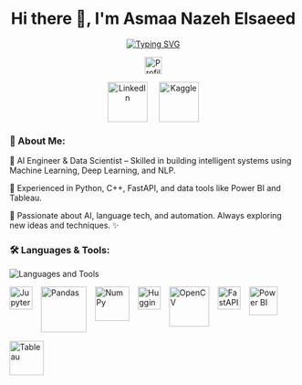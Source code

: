 <h1 align="center">Hi there 👋, I'm Asmaa Nazeh Elsaeed</h1>

<p align="center">
  <a href="https://github.com/DenverCoder1/readme-typing-svg">
    <img src="https://readme-typing-svg.herokuapp.com/?lines=AI%20Engineer;Data%20Scientist;Machine%20Learning%20%26%20Deep%20Learning;Always%20learning%20new%20things&center=true&width=500&height=50" alt="Typing SVG"/>
  </a>
</p>

<p align="center">
  <img src="https://komarev.com/ghpvc/?username=Asmaa-Nazeh&color=blue" height="30" alt="Profile views"/>
</p>

<p align="center" style="display:flex; justify-content:center; gap:20px;">
  <a href="https://www.linkedin.com/in/asmaa-nazeh">
    <img src="https://user-images.githubusercontent.com/88904952/234979284-68c11d7f-1acc-4f0c-ac78-044e1037d7b0.png" height="70" alt="LinkedIn"/>
  </a>
  <a href="https://www.kaggle.com/asmaanazeh">
    <img src="https://www.kaggle.com/static/images/site-logo.svg" height="70" alt="Kaggle"/>
  </a>
</p>

<h3 align="left">💎 About Me:</h3>
<p align="left">🔹 AI Engineer & Data Scientist – Skilled in building intelligent systems using Machine Learning, Deep Learning, and NLP.</p>
<p align="left">🔹 Experienced in Python, C++, FastAPI, and data tools like Power BI and Tableau.</p>
<p align="left">🔹 Passionate about AI, language tech, and automation. Always exploring new ideas and techniques. ✨</p>

<h3 align="left">🛠️ Languages & Tools:</h3>
<p align="left">
  <img src="https://skillicons.dev/icons?i=python,cpp,docker,git,vscode,linux,pytorch,tensorflow" alt="Languages and Tools"/>
</p>

<p align="left" style="display:flex; gap:15px; flex-wrap: wrap;">
  <img src="https://upload.wikimedia.org/wikipedia/commons/3/38/Jupyter_logo.svg" alt="Jupyter" width="40" />
  <img src="https://upload.wikimedia.org/wikipedia/commons/1/10/Pandas_logo.svg" alt="Pandas" width="80" />
  <img src="https://upload.wikimedia.org/wikipedia/commons/3/31/NumPy_logo_2020.svg" alt="NumPy" width="60" />
  <img src="https://huggingface.co/front/assets/huggingface_logo-noborder.svg" alt="Hugging Face" width="40" />
  <img src="https://upload.wikimedia.org/wikipedia/commons/3/3f/OpenCV_Logo_with_text_svg_version.svg" alt="OpenCV" width="70" />
  <img src="https://cdn.worldvectorlogo.com/logos/fastapi.svg" alt="FastAPI" width="40" />
  <img src="https://upload.wikimedia.org/wikipedia/commons/c/c8/Microsoft_Power_BI_Logo.svg" alt="Power BI" width="50" />
  <img src="https://upload.wikimedia.org/wikipedia/commons/4/4b/Tableau_Logo.png" alt="Tableau" width="60" />
</p>
